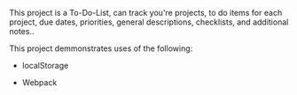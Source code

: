 This project is a To-Do-List, can track you're projects, to do items for each project, due dates, priorities, general descriptions, checklists, and additional notes.. 

This project demmonstrates uses of the following:

* localStorage

* Webpack
